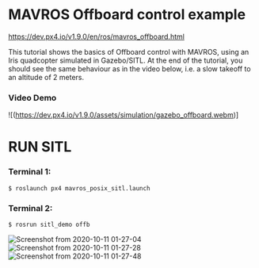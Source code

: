 # MAVROS Offboard control example

https://dev.px4.io/v1.9.0/en/ros/mavros_offboard.html

This tutorial shows the basics of Offboard control with MAVROS, using an Iris quadcopter simulated in Gazebo/SITL. At the end of the tutorial, you should see the same behaviour as in the video below, i.e. a slow takeoff to an altitude of 2 meters.

### Video Demo 
![(https://dev.px4.io/v1.9.0/assets/simulation/gazebo_offboard.webm)]


# RUN SITL
### Terminal 1:
```shell
$ roslaunch px4 mavros_posix_sitl.launch
```
### Terminal 2:
```shell
$ rosrun sitl_demo offb
```
![Screenshot from 2020-10-11 01-27-04](https://user-images.githubusercontent.com/69444682/95662422-0fd0af80-0b61-11eb-8248-c51763c3f20a.png)
![Screenshot from 2020-10-11 01-27-28](https://user-images.githubusercontent.com/69444682/95662423-1101dc80-0b61-11eb-8ef9-6f2be1c4cf71.png)
![Screenshot from 2020-10-11 01-27-48](https://user-images.githubusercontent.com/69444682/95662424-119a7300-0b61-11eb-8382-3fb7747f1ba9.png)
